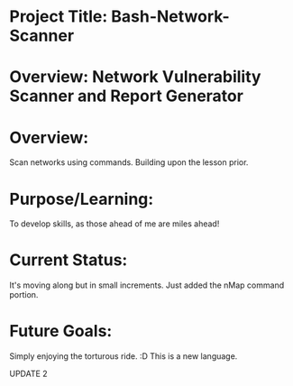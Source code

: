 # Project Title: Bash-Network-Scanner

# Overview: Network Vulnerability Scanner and Report Generator

# Overview:
Scan networks using commands. Building upon the lesson prior. 

# Purpose/Learning:
To develop skills, as those ahead of me are miles ahead!

# Current Status:
It's moving along but in small increments. Just added the nMap command portion.

# Future Goals:
Simply enjoying the torturous ride. :D  This is a new language.

UPDATE 2
